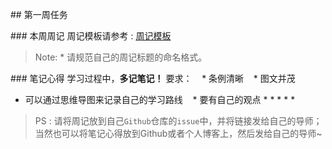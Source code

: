 ﻿## 第一周任务

### 本周周记
周记模板请参考 : [周记模板](https://github.com/QGWebStudio/Web-Camp/issues)
>Note:
* 请规范自己的周记标题的命名格式。


### 笔记心得
学习过程中，**多记笔记！**
要求：
   * 条例清晰
   * 图文并茂
   * 可以通过思维导图来记录自己的学习路线
   * 要有自己的观点
* * * * *
>PS : 请将周记放到自己`Github`仓库的`issue`中，并将链接发给自己的导师；当然也可以将笔记心得放到Github或者个人博客上，然后发给自己的导师~



